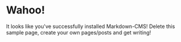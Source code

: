 <!--
Title: Wahoo!
Template: default
-->

Wahoo!
======

It looks like you've successfully installed Markdown-CMS! Delete this sample page, create your own pages/posts and get writing!
